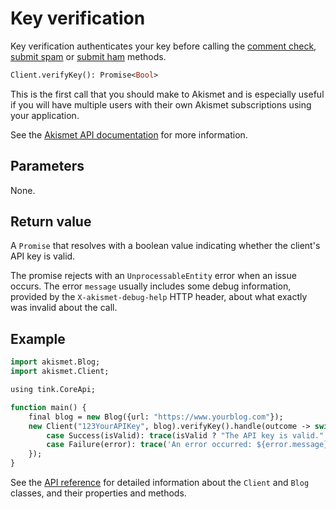 # Key verification
Key verification authenticates your key before calling the [comment check](features/comment_check.md),
[submit spam](features/submit_spam.md) or [submit ham](features/submit_ham.md) methods.

```haxe
Client.verifyKey(): Promise<Bool>
```

This is the first call that you should make to Akismet and is especially useful
if you will have multiple users with their own Akismet subscriptions using your application.

See the [Akismet API documentation](https://akismet.com/development/api/#verify-key) for more information.

## Parameters
None.

## Return value
A `Promise` that resolves with a boolean value indicating whether the client's API key is valid.

The promise rejects with an `UnprocessableEntity` error when an issue occurs.
The error `message` usually includes some debug information, provided by the `X-akismet-debug-help` HTTP header,
about what exactly was invalid about the call.

## Example
```haxe
import akismet.Blog;
import akismet.Client;

using tink.CoreApi;

function main() {
	final blog = new Blog({url: "https://www.yourblog.com"});
	new Client("123YourAPIKey", blog).verifyKey().handle(outcome -> switch outcome {
		case Success(isValid): trace(isValid ? "The API key is valid." : "The API key is invalid.");
		case Failure(error): trace('An error occurred: ${error.message}');
	});
}
```

See the [API reference](https://cedx.github.io/akismet.hx/api) for detailed information
about the `Client` and `Blog` classes, and their properties and methods.
